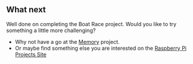 ## What next

Well done on completing the Boat Race project.
Would you like to try something a little more challenging?

- Why not have a go at the [Memory](https://projects.raspberrypi.org/en/projects/memory) project.
- Or maybe find something else you are interested on the [Raspberry Pi Projects Site](https://projects.raspberrypi.org/en/)
